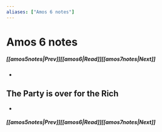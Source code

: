 ```yaml
---
aliases: ["Amos 6 notes"]
---
```

# Amos 6 notes
##### <span class=arrow-left></span>[[amos5notes|Prev]]<span class=navigation-separator></span>[[amos6|Read]]<span class=navigation-separator></span>[[amos7notes|Next]]<span class=arrow-right></span>
- 
## The Party is over for the Rich
- 
##### <span class=arrow-left></span>[[amos5notes|Prev]]<span class=navigation-separator></span>[[amos6|Read]]<span class=navigation-separator></span>[[amos7notes|Next]]<span class=arrow-right></span>